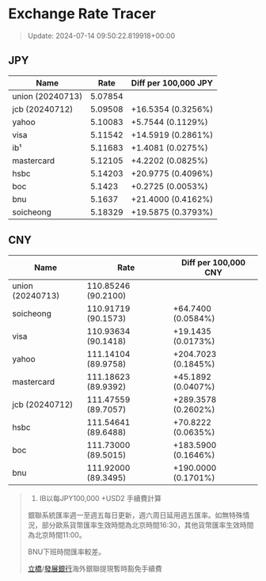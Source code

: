 # Exchange Rate Tracer

> Update: 2024-07-14 09:50:22.819918+00:00

## JPY

| Name             |    Rate | Diff per 100,000 JPY   |
|------------------|---------|------------------------|
| union (20240713) | 5.07854 |                        |
| jcb (20240712)   | 5.09508 | +16.5354 (0.3256%)     |
| yahoo            | 5.10083 | +5.7544 (0.1129%)      |
| visa             | 5.11542 | +14.5919 (0.2861%)     |
| ib¹              | 5.11683 | +1.4081 (0.0275%)      |
| mastercard       | 5.12105 | +4.2202 (0.0825%)      |
| hsbc             | 5.14203 | +20.9775 (0.4096%)     |
| boc              | 5.1423  | +0.2725 (0.0053%)      |
| bnu              | 5.1637  | +21.4000 (0.4162%)     |
| soicheong        | 5.18329 | +19.5875 (0.3793%)     |

## CNY

| Name             | Rate                | Diff per 100,000 CNY   |
|------------------|---------------------|------------------------|
| union (20240713) | 110.85246	(90.2100) |                        |
| soicheong        | 110.91719	(90.1573) | +64.7400 (0.0584%)     |
| visa             | 110.93634	(90.1418) | +19.1435 (0.0173%)     |
| yahoo            | 111.14104	(89.9758) | +204.7023 (0.1845%)    |
| mastercard       | 111.18623	(89.9392) | +45.1892 (0.0407%)     |
| jcb (20240712)   | 111.47559	(89.7057) | +289.3578 (0.2602%)    |
| hsbc             | 111.54641	(89.6488) | +70.8222 (0.0635%)     |
| boc              | 111.73000	(89.5015) | +183.5900 (0.1646%)    |
| bnu              | 111.92000	(89.3495) | +190.0000 (0.1701%)    |


> 1. IB以每JPY100,000 +USD2 手續費計算
>
> 銀聯系統匯率週一至週五每日更新，週六周日延用週五匯率。如無特殊情況，部分歐系貨幣匯率生效時間為北京時間16:30，其他貨幣匯率生效時間為北京時間11:00。
>
> BNU下班時間匯率較差。
>
> [立橋](https://www.wlbank.com.mo/uploads/ueditor/file/20181211/1544536513900230.pdf)/[發展銀行](https://www.mdb.com.mo/Service_Charges_20230728.pdf)海外銀聯提現暫時豁免手續費

